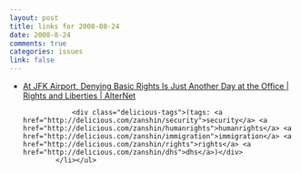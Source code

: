 ```yaml
--- 
layout: post
title: links for 2008-08-24
date: 2008-8-24
comments: true
categories: issues
link: false
---
```

<ul class="delicious"><li>
                <div class="delicious-link"><a href="http://www.alternet.org/rights/95351?page=entire">At JFK Airport, Denying Basic Rights Is Just Another Day at the Office | Rights and Liberties | AlterNet</a></div>
                
                <div class="delicious-tags">(tags: <a href="http://delicious.com/zanshin/security">security</a> <a href="http://delicious.com/zanshin/humanrights">humanrights</a> <a href="http://delicious.com/zanshin/immigration">immigration</a> <a href="http://delicious.com/zanshin/rights">rights</a> <a href="http://delicious.com/zanshin/dhs">dhs</a>)</div>
            </li></ul>
